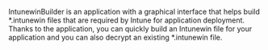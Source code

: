 IntunewinBuilder is an application with a graphical interface that helps build *.intunewin files that are required by Intune for application deployment.
Thanks to the application, you can quickly build an Intunewin file for your application and you can also decrypt an existing *.intunewin file.


